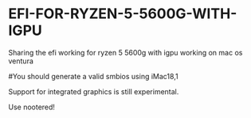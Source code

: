 # EFI-FOR-RYZEN-5-5600G-WITH-IGPU

Sharing the efi working for ryzen 5 5600g with igpu working on mac os ventura

#You should generate a valid smbios using iMac18,1

Support for integrated graphics is still experimental.

Use nootered!
